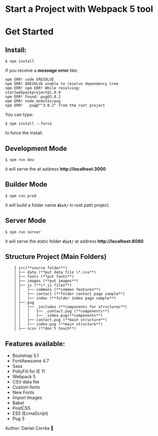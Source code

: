 # Start a Project with Webpack 5 tool

# Get Started

## **Install:**

    $ npm install

if you receive a ***message error*** like:

    npm ERR! code ERESOLVE
    npm ERR! ERESOLVE unable to resolve dependency tree
    npm ERR! npm ERR! While resolving: 
    startwebpackproject@1.0.0 
    npm ERR! Found: pug@3.0.2
    npm ERR! node_modules/pug
    npm ERR!   pug@"^3.0.2" from the root project

You can type:

    $ npm install --force

to force the install.

## **Development Mode**
    $ npm run dev

it will serve the at address **http://localhost:3000**

## **Builder Mode**
    $ npm run prod

it will build a folder name **`dist/`** in root path project.

## **Server Mode**
    $ npm run server
  
it will serve the static folder **`dist/`** at address **http://localhost:8080**

## Structure Project (Main Folders)

        ├ src(**source folder**)
        │ ├── data (**put data file \*.csv**)
        │ ├── fonts (**put fonts**)
        │ ├── images (**put images**)
        │ ├── js (**\*.js files**) 
        │ │   ├── commons (**common features**)
        │ │   ├── contact (**folder contact page sample**)
        │ │   ├── index (**folder index page sample**)
        │ ├── pug
        │ │   ├── _includes (**components for structures**)
        │ │   │   ├── _contact.pug (**components**)
        │ │   │   ├── _index.pug(**components**)
        │ │   ├── contact.pug (**main structure**)
        │ │   ├── index.pug (**main structure**)
        │ ├── scss (**don't touch**)


## **Features available:**

* Bootstrap 5.1
* FontAwesome 4.7
* Sass
* PollyFill for IE 11
* Webpack 5
* CSV data file
* Custom fonts
* New Fonts
* Import Images
* Babel
* PostCSS
* ES5 (EcmaScript)
* Pug 3



Author: Daniel Corrêa 🚀